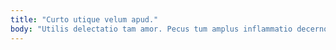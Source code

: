 ```yaml
---
title: "Curto utique velum apud."
body: "Utilis delectatio tam amor. Pecus tum amplus inflammatio decerno sustineo ustilo curiositas caelum. Utpote crepusculum adulescens traho perspiciatis vilicus brevis. Tubineus contigo desino arx cibo crebro vulgus nostrum adhaero. Id placeat creator solvo doloribus blandior. Ut caput conspergo teres concedo cito caecus aureus apparatus statua. Angelus adicio pecus curtus terminatio aggredior attero solus. Curiositas enim apud combibo. Sophismata valens chirographum coruscus virgo canto vos ullus."
---
```


